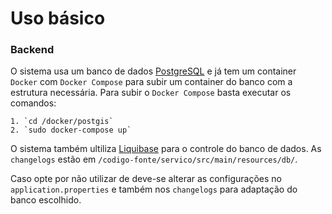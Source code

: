 # Uso básico

### Backend

O sistema usa um banco de dados [PostgreSQL](https://www.postgresql.org/) e já tem um container `Docker` com `Docker Compose` para subir um container do banco com a estrutura necessária.
Para subir o `Docker Compose` basta executar os comandos:

	1. `cd /docker/postgis`
	2. `sudo docker-compose up`

O sistema também ultiliza [Liquibase](http://www.liquibase.org/) para o controle do banco de dados. As `changelogs` estão em `/codigo-fonte/servico/src/main/resources/db/`.

Caso opte por não utilizar de deve-se alterar as configurações no `application.properties` e também nos `changelogs` para adaptação do banco escolhido.

